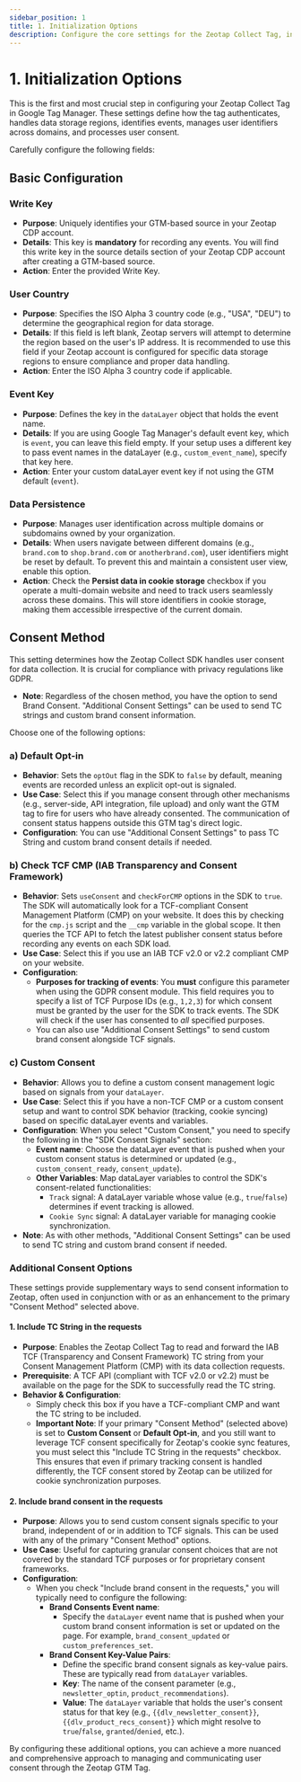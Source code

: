 ```yaml
---
sidebar_position: 1
title: 1. Initialization Options
description: Configure the core settings for the Zeotap Collect Tag, including Write Key, User Country, Event Key, Data Persistence, and Consent Method.
---
```


# 1. Initialization Options

This is the first and most crucial step in configuring your Zeotap Collect Tag in Google Tag Manager. These settings define how the tag authenticates, handles data storage regions, identifies events, manages user identifiers across domains, and processes user consent.

Carefully configure the following fields:

## Basic Configuration

### Write Key

*   **Purpose**: Uniquely identifies your GTM-based source in your Zeotap CDP account.
*   **Details**: This key is **mandatory** for recording any events. You will find this write key in the source details section of your Zeotap CDP account after creating a GTM-based source.
*   **Action**: Enter the provided Write Key.

### User Country

*   **Purpose**: Specifies the ISO Alpha 3 country code (e.g., "USA", "DEU") to determine the geographical region for data storage.
*   **Details**: If this field is left blank, Zeotap servers will attempt to determine the region based on the user's IP address. It is recommended to use this field if your Zeotap account is configured for specific data storage regions to ensure compliance and proper data handling.
*   **Action**: Enter the ISO Alpha 3 country code if applicable.

### Event Key

*   **Purpose**: Defines the key in the `dataLayer` object that holds the event name.
*   **Details**: If you are using Google Tag Manager's default event key, which is `event`, you can leave this field empty. If your setup uses a different key to pass event names in the dataLayer (e.g., `custom_event_name`), specify that key here.
*   **Action**: Enter your custom dataLayer event key if not using the GTM default (`event`).

### Data Persistence

*   **Purpose**: Manages user identification across multiple domains or subdomains owned by your organization.
*   **Details**: When users navigate between different domains (e.g., `brand.com` to `shop.brand.com` or `anotherbrand.com`), user identifiers might be reset by default. To prevent this and maintain a consistent user view, enable this option.
*   **Action**: Check the **Persist data in cookie storage** checkbox if you operate a multi-domain website and need to track users seamlessly across these domains. This will store identifiers in cookie storage, making them accessible irrespective of the current domain.

## Consent Method

This setting determines how the Zeotap Collect SDK handles user consent for data collection. It is crucial for compliance with privacy regulations like GDPR.

*   **Note**: Regardless of the chosen method, you have the option to send Brand Consent. "Additional Consent Settings" can be used to send TC strings and custom brand consent information.

Choose one of the following options:

### a) Default Opt-in

*   **Behavior**: Sets the `optOut` flag in the SDK to `false` by default, meaning events are recorded unless an explicit opt-out is signaled.
*   **Use Case**: Select this if you manage consent through other mechanisms (e.g., server-side, API integration, file upload) and only want the GTM tag to fire for users who have already consented. The communication of consent status happens outside this GTM tag's direct logic.
*   **Configuration**: You can use "Additional Consent Settings" to pass TC String and custom brand consent details if needed.

### b) Check TCF CMP (IAB Transparency and Consent Framework)

*   **Behavior**: Sets `useConsent` and `checkForCMP` options in the SDK to `true`. The SDK will automatically look for a TCF-compliant Consent Management Platform (CMP) on your website. It does this by checking for the `cmp.js` script and the `__cmp` variable in the global scope. It then queries the TCF API to fetch the latest publisher consent status before recording any events on each SDK load.
*   **Use Case**: Select this if you use an IAB TCF v2.0 or v2.2 compliant CMP on your website.
*   **Configuration**:
    *   **Purposes for tracking of events**: You **must** configure this parameter when using the GDPR consent module. This field requires you to specify a list of TCF Purpose IDs (e.g., `1,2,3`) for which consent must be granted by the user for the SDK to track events. The SDK will check if the user has consented to *all* specified purposes.
    *   You can also use "Additional Consent Settings" to send custom brand consent alongside TCF signals.

### c) Custom Consent

*   **Behavior**: Allows you to define a custom consent management logic based on signals from your `dataLayer`.
*   **Use Case**: Select this if you have a non-TCF CMP or a custom consent setup and want to control SDK behavior (tracking, cookie syncing) based on specific dataLayer events and variables.
*   **Configuration**: When you select "Custom Consent," you need to specify the following in the "SDK Consent Signals" section:
    *   **Event name**: Choose the dataLayer event that is pushed when your custom consent status is determined or updated (e.g., `custom_consent_ready`, `consent_update`).
    *   **Other Variables**: Map dataLayer variables to control the SDK's consent-related functionalities:
        *   `Track` signal: A dataLayer variable whose value (e.g., `true`/`false`) determines if event tracking is allowed.
        *   `Cookie Sync` signal: A dataLayer variable for managing cookie synchronization.
*   **Note**: As with other methods, "Additional Consent Settings" can be used to send TC string and custom brand consent if needed.

### Additional Consent Options

These settings provide supplementary ways to send consent information to Zeotap, often used in conjunction with or as an enhancement to the primary "Consent Method" selected above.

#### 1. Include TC String in the requests

*   **Purpose**: Enables the Zeotap Collect Tag to read and forward the IAB TCF (Transparency and Consent Framework) TC string from your Consent Management Platform (CMP) with its data collection requests.
*   **Prerequisite**: A TCF API (compliant with TCF v2.0 or v2.2) must be available on the page for the SDK to successfully read the TC string.
*   **Behavior & Configuration**:
    *   Simply check this box if you have a TCF-compliant CMP and want the TC string to be included.
    *   **Important Note**: If your primary "Consent Method" (selected above) is set to **Custom Consent** or **Default Opt-in**, and you still want to leverage TCF consent specifically for Zeotap's cookie sync features, you must select this "Include TC String in the requests" checkbox. This ensures that even if primary tracking consent is handled differently, the TCF consent stored by Zeotap can be utilized for cookie synchronization purposes.

#### 2. Include brand consent in the requests

*   **Purpose**: Allows you to send custom consent signals specific to your brand, independent of or in addition to TCF signals. This can be used with any of the primary "Consent Method" options.
*   **Use Case**: Useful for capturing granular consent choices that are not covered by the standard TCF purposes or for proprietary consent frameworks.
*   **Configuration**:
    *   When you check "Include brand consent in the requests," you will typically need to configure the following:
        *   **Brand Consents Event name**:
            *   Specify the `dataLayer` event name that is pushed when your custom brand consent information is set or updated on the page. For example, `brand_consent_updated` or `custom_preferences_set`.
        *   **Brand Consent Key-Value Pairs**:
            *   Define the specific brand consent signals as key-value pairs. These are typically read from `dataLayer` variables.
            *   **Key**: The name of the consent parameter (e.g., `newsletter_optin`, `product_recommendations`).
            *   **Value**: The `dataLayer` variable that holds the user's consent status for that key (e.g., `{{dlv_newsletter_consent}}`, `{{dlv_product_recs_consent}}` which might resolve to `true`/`false`, `granted`/`denied`, etc.).

By configuring these additional options, you can achieve a more nuanced and comprehensive approach to managing and communicating user consent through the Zeotap GTM Tag.
